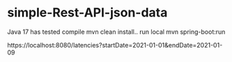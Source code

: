 # simple-Rest-API-json-data

Java 17 has tested
compile 
mvn clean install..
run local
mvn spring-boot:run

https://localhost:8080/latencies?startDate=2021-01-01&endDate=2021-01-09

